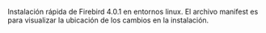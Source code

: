 Instalación rápida de Firebird 4.0.1 en entornos linux.
El archivo manifest es para visualizar la ubicación de los cambios en la instalación.
